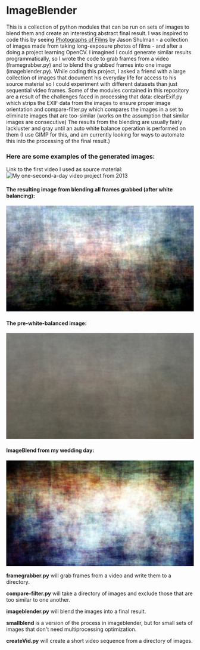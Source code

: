 # ImageBlender
This is a collection of python modules that can be run on sets of images to blend them and create an interesting abstract final result.
I was inspired to code this by seeing [Photographs of Films](http://www.jasonshulmanstudio.com/photographs-of-films/) by Jason Shulman - a collection of images made from taking long-exposure photos of films - and after a doing a project learning OpenCV.
I imagined I could generate similar results programmatically, so I wrote the code to grab frames from a video (framegrabber.py) and to blend the grabbed frames into one image (imageblender.py).
While coding this project, I asked a friend with a large collection of images that document his everyday life for access to his source material so I could experiment with different datasets than just sequential video frames. 
Some of the modules contained in this repository are a result of the challenges faced in processing that data: clearExif.py which strips the EXIF data from the images to ensure proper image orientation
and compare-filter.py which compares the images in a set to eliminate images that are too-similar (works on the assumption that similar images are consecutive)
The results from the blending are usually fairly lackluster and gray until an auto white balance operation is performed on them (I use GIMP for this, and am currently looking for ways to automate this into the processing of the final result.)

### Here are some examples of the generated images:
Link to the first video I used as source material: ![My one-second-a-day video project from 2013](https://vimeo.com/87742679)

#### The resulting image from blending all frames grabbed (after white balancing):
![The resulting image after white balance ](https://github.com/ncyates/ImageBlender/blob/master/samples/year2013wb.jpg)

#### The pre-white-balanced image:
![The pre-white-balanced image](https://github.com/ncyates/ImageBlender/blob/master/samples/year2013.jpg)

#### ImageBlend from my wedding day:
![Photos from my wedding day](https://github.com/ncyates/ImageBlender/blob/master/samples/weddingDay.jpg)

**framegrabber.py** will grab frames from a video and write them to a directory.

**compare-filter.py** will take a directory of images and exclude those that are too similar to one another.

**imageblender.py** will blend the images into a final result.

**smallblend** is a version of the process in imageblender, but for small sets of images that don't need multiprocessing optimization.

**createVid.py** will create a short video sequence from a directory of images.